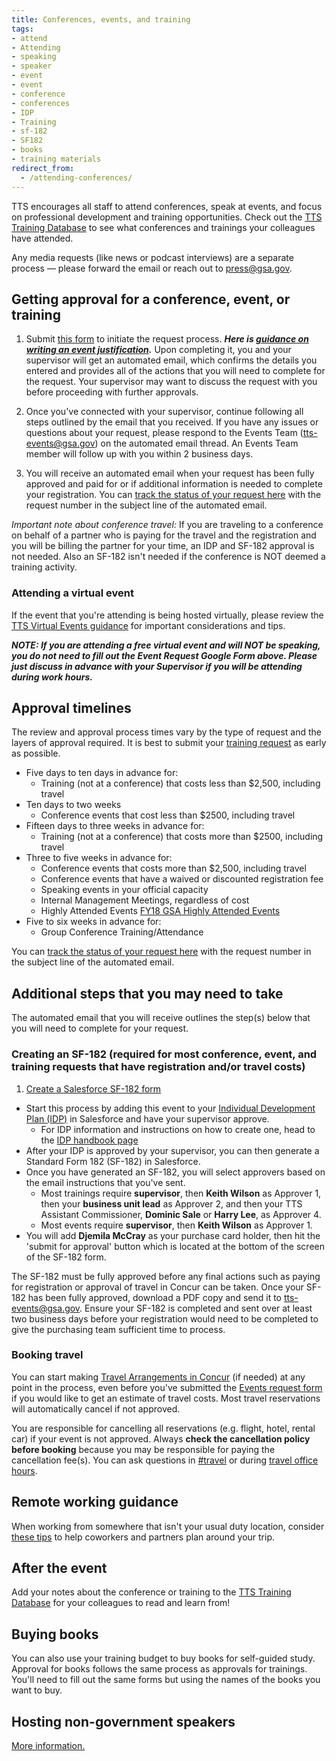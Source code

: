 ```yaml
---
title: Conferences, events, and training
tags:
- attend
- Attending
- speaking
- speaker
- event
- event
- conference
- conferences
- IDP
- Training
- sf-182
- SF182
- books
- training materials
redirect_from:
  - /attending-conferences/
---
```


TTS encourages all staff to attend conferences, speak at events, and focus on professional development and training opportunities. Check out the [TTS Training Database](https://docs.google.com/spreadsheets/d/1vB1xbe02jCpKYn6BGSyCH2FziIRNkXXi29yAFT5N9Dg/edit#gid=1891423646) to see what conferences and trainings your colleagues have attended.

Any media requests (like news or podcast interviews) are a separate process — please forward the email or reach out to [press@gsa.gov](mailto:press@gsa.gov).

## Getting approval for a conference, event, or training

1. Submit [this form](https://docs.google.com/forms/d/e/1FAIpQLSeQHPIOtNwzEA7IxrJ4JDHeEUrWNUsiEkbnp8lK26jX04PYBg/viewform?usp=sf_link) to initiate the request process.  ***Here is [guidance on writing an event justification](https://docs.google.com/document/d/13BCETwANCx9JRPgFbRibqRGthIvf4XQ-WTYD0P30PWg/edit?usp=sharing).***  Upon completing it, you and your supervisor will get an automated email, which confirms the details you entered and provides all of the actions that you will need to complete for the request.  Your supervisor may want to discuss the request with you before proceeding with further approvals.

1. Once you've connected with your supervisor, continue following all steps outlined by the email that you received.  If you have any issues or questions about your request, please respond to the Events Team (tts-events@gsa.gov) on the automated email thread.  An Events Team member will follow up with you within 2 business days.

1. You will receive an automated email when your request has been fully approved and paid for or if additional information is needed to complete your registration. You can [track the status of your request here](https://docs.google.com/spreadsheets/d/1HqsdJ-pHZcg4n8vWwfOo8-sxAFfP1LtWxRVBWEbZnMA/edit#gid=0) with the request number in the subject line of the automated email.

*Important note about conference travel:* If you are traveling to a conference on behalf of a partner who is paying for the travel and the registration and you will be billing the partner for your time, an IDP and SF-182 approval is not needed. Also an SF-182 isn't needed if the conference is NOT deemed a training activity.

### Attending a virtual event

If the event that you're attending is being hosted virtually, please review the [TTS Virtual Events guidance](https://docs.google.com/document/d/1YrDs9PA8HkfLkhSfOfyJnLjAYcTkV6_vHlU7HBoyi0k/edit#heading=h.d6kk6wkyrvzf) for important considerations and tips.

***NOTE: If you are attending a free virtual event and will NOT be speaking, you do not need to fill out the Event Request Google Form above.  Please just discuss in advance with your Supervisor if you will be attending during work hours.***

## Approval timelines

The review and approval process times vary by the type of request and the layers of approval required.  It is best to submit your [training request](https://docs.google.com/forms/d/e/1FAIpQLSeQHPIOtNwzEA7IxrJ4JDHeEUrWNUsiEkbnp8lK26jX04PYBg/viewform?usp=sf_link) as early as possible.

- Five days to ten days in advance for:
  - Training (not at a conference) that costs less than $2,500, including travel
- Ten days to two weeks
  - Conference events that cost less than $2500, including travel
- Fifteen days to three weeks in advance for:
  - Training (not at a conference) that costs more than $2500, including travel
- Three to five weeks in advance for:
  - Conference events that costs more than $2,500, including travel
  - Conference events that have a waived or discounted registration fee
  - Speaking events in your official capacity
  - Internal Management Meetings, regardless of cost
  - Highly Attended Events [FY18 GSA Highly Attended Events](https://docs.google.com/document/d/1Q1ZAWkXMte3jHFP0GH9EHzTjiTG3fYe-4WFehiWGbaM/edit)
- Five to six weeks in advance for:
  - Group Conference Training/Attendance

You can [track the status of your request here](https://docs.google.com/spreadsheets/d/1HqsdJ-pHZcg4n8vWwfOo8-sxAFfP1LtWxRVBWEbZnMA/edit#gid=0) with the request number in the subject line of the automated email.

## Additional steps that you may need to take

The automated email that you will receive outlines the step(s) below that you will need to complete for your request.

### Creating an SF-182 (required for most conference, event, and training requests that have registration and/or travel costs)

1. [Create a Salesforce SF-182 form](https://gsa--c.na21.visual.force.com/apex/IDP_HomePage)

- Start this process by adding this event to your [Individual Development Plan (IDP)](https://gsa--c.na21.visual.force.com/apex/IDP_HomePage?sfdc.tabName=01rt0000000L2d8) in Salesforce and have your supervisor approve.
  - For IDP information and instructions on how to create one, head to the [IDP handbook page]({{site.baseurl}}/idp/)
- After your IDP is approved by your supervisor, you can then generate a Standard Form 182 (SF-182) in Salesforce.
- Once you have generated an SF-182, you will select approvers based on the email instructions that you've sent.  
    - Most trainings require **supervisor**, then **Keith Wilson** as Approver 1, then your **business unit lead** as Approver 2, and then your TTS Assistant Commissioner, **Dominic Sale** or **Harry Lee**, as Approver 4.
    - Most events require **supervisor**, then **Keith Wilson** as Approver 1.
- You will add **Djemila McCray** as your purchase card holder, then hit the 'submit for approval' button which is located at the bottom of the screen of the SF-182 form.

The SF-182 must be fully approved before any final actions such as paying for registration or approval of travel in Concur can be taken. Once your SF-182 has been fully approved, download a PDF copy and send it to [tts-events@gsa.gov](mailto:tts-events@gsa.gov). Ensure your SF-182 is completed and sent over at least two business days before your registration would need to be completed to give the purchasing team sufficient time to process.

### Booking travel

You can start making [Travel Arrangements in Concur]({{site.baseurl}}/travel-guide-1-book-travel/) (if needed) at any point in the process, even before you've submitted the [Events request form]( https://docs.google.com/forms/d/e/1FAIpQLSeQHPIOtNwzEA7IxrJ4JDHeEUrWNUsiEkbnp8lK26jX04PYBg/viewform?usp=sf_link) if you would like to get an estimate of travel costs.  Most travel reservations will automatically cancel if not approved.

You are responsible for cancelling all reservations (e.g. flight, hotel, rental car) if your event is not approved.  Always **check the cancellation policy before booking** because you may be responsible for paying the cancellation fee(s).  You can ask questions in [#travel](https://gsa-tts.slack.com/messages/travel/) or during [travel office hours](https://sites.google.com/a/gsa.gov/tts-office-hours/).

## Remote working guidance

When working from somewhere that isn't your usual duty location, consider [these tips]({{site.baseurl}}/working-while-traveling) to help coworkers and partners plan around your trip.

## After the event

Add your notes about the conference or training to the [TTS Training Database](https://docs.google.com/spreadsheets/d/1vB1xbe02jCpKYn6BGSyCH2FziIRNkXXi29yAFT5N9Dg/edit#gid=1891423646) for your colleagues to read and learn from!

## Buying books

You can also use your training budget to buy books for self-guided study. Approval for books follows the same process as approvals for trainings. You'll need to fill out the same forms but using the names of the books you want to buy.

## Hosting non-government speakers

[More information.]({{site.baseurl}}/hosting-non-government-speakers/)
